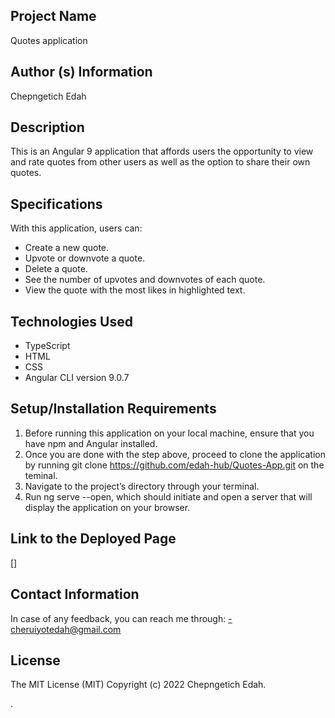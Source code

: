 ## Project Name
Quotes application

## Author (s) Information
Chepngetich Edah

## Description
This is an Angular 9 application that affords users the opportunity to view and rate quotes from other users as well as the option to share their own quotes.

## Specifications
With this application, users can:
  - Create a new quote.
  - Upvote or downvote a quote.
  - Delete a quote.
  - See the number of upvotes and downvotes of each quote.
  - View the quote with the most likes in highlighted text.
## Technologies Used

  - TypeScript
  - HTML
  - CSS
  - Angular CLI version 9.0.7

## Setup/Installation Requirements

  1. Before running this application on your local machine, ensure that you have npm and Angular installed.
  2. Once you are done with the step above, proceed to clone the application by running git clone https://github.com/edah-hub/Quotes-App.git on the teminal. 
  3. Navigate to the project’s directory through your terminal. 
  4. Run ng serve --open, which should initiate and open a server that will display the application on your browser.

## Link to the Deployed Page

[]

## Contact Information

In case of any feedback, you can reach me through:
  -cheruiyotedah@gmail.com

## License

The MIT License (MIT)
Copyright (c) 2022 Chepngetich Edah.




.

